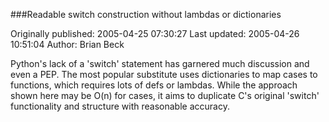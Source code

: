 ###Readable switch construction without lambdas or dictionaries

Originally published: 2005-04-25 07:30:27
Last updated: 2005-04-26 10:51:04
Author: Brian Beck

Python's lack of a 'switch' statement has garnered much discussion and even a PEP. The most popular substitute uses dictionaries to map cases to functions, which requires lots of defs or lambdas. While the approach shown here may be O(n) for cases, it aims to duplicate C's original 'switch' functionality and structure with reasonable accuracy.